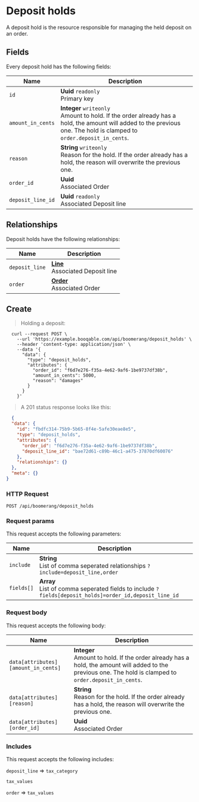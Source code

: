 # Deposit holds

A deposit hold is the resource responsible for managing the held deposit on an order.

## Fields
Every deposit hold has the following fields:

Name | Description
-- | --
`id` | **Uuid** `readonly`<br>Primary key
`amount_in_cents` | **Integer** `writeonly`<br>Amount to hold. If the order already has a hold, the amount will added to the previous one. The hold is clamped to `order.deposit_in_cents`. 
`reason` | **String** `writeonly`<br>Reason for the hold. If the order already has a hold, the reason will overwrite the previous one. 
`order_id` | **Uuid** <br>Associated Order
`deposit_line_id` | **Uuid** `readonly`<br>Associated Deposit line


## Relationships
Deposit holds have the following relationships:

Name | Description
-- | --
`deposit_line` | **[Line](#lines)** <br>Associated Deposit line
`order` | **[Order](#orders)** <br>Associated Order


## Create



> Holding a deposit:

```shell
  curl --request POST \
    --url 'https://example.booqable.com/api/boomerang/deposit_holds' \
    --header 'content-type: application/json' \
    --data '{
      "data": {
        "type": "deposit_holds",
        "attributes": {
          "order_id": "f6d7e276-f35a-4e62-9af6-1be9737df38b",
          "amount_in_cents": 5000,
          "reason": "damages"
        }
      }
    }'
```

> A 201 status response looks like this:

```json
  {
  "data": {
    "id": "fbdfc314-75b9-5b65-8f4e-5afe30eae8e5",
    "type": "deposit_holds",
    "attributes": {
      "order_id": "f6d7e276-f35a-4e62-9af6-1be9737df38b",
      "deposit_line_id": "bae72d61-c89b-46c1-a475-37870df60076"
    },
    "relationships": {}
  },
  "meta": {}
}
```

### HTTP Request

`POST /api/boomerang/deposit_holds`

### Request params

This request accepts the following parameters:

Name | Description
-- | --
`include` | **String** <br>List of comma seperated relationships `?include=deposit_line,order`
`fields[]` | **Array** <br>List of comma seperated fields to include `?fields[deposit_holds]=order_id,deposit_line_id`


### Request body

This request accepts the following body:

Name | Description
-- | --
`data[attributes][amount_in_cents]` | **Integer** <br>Amount to hold. If the order already has a hold, the amount will added to the previous one. The hold is clamped to `order.deposit_in_cents`. 
`data[attributes][reason]` | **String** <br>Reason for the hold. If the order already has a hold, the reason will overwrite the previous one. 
`data[attributes][order_id]` | **Uuid** <br>Associated Order


### Includes

This request accepts the following includes:

`deposit_line` => 
`tax_category`


`tax_values`




`order` => 
`tax_values`







